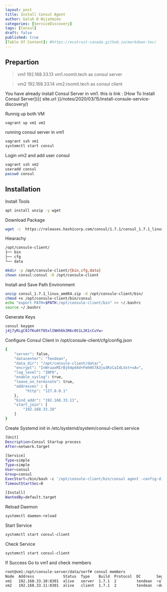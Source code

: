 ```yaml
---
layout: post
title: Install Consul Agent
author: Galuh D Wijatmiko
categories: [ServiceDiscovery]
tags: [Consul]
draft: false
published: true
[Table Of Content]: #https://ecotrust-canada.github.io/markdown-toc/
---
```


## Prepartion
> vm1 192.168.33.13 vm1.roomit.tech as consul server

> vm2 192.168.33.14 vm2.roomit.tech as consul client

You have already install Consul Server in vm1.
this is link : [How To Install Consul Server]({{ site.url }}/notes/2020/03/15/install-consule-service-discovery/)

Runnig up both VM
```bash
vagrant up vm1 vm2
```

running consul server in vm1
```bash
vagrant ssh vm1
systemctl start consul
```

Login vm2 and add user consul
```bash
vagrant ssh vm2
useradd consul
passwd consul
```

## Installation
Install Tools
```bash
apt install unzip -y wget
```

Download Package
```bash
wget -c  https://releases.hashicorp.com/consul/1.7.1/consul_1.7.1_linux_amd64.zip
```

Hiearachy
```bash
/opt/consule-client/
├── bin
├── cfg
└── data
```

```bash
mkdir -p /opt/consule-client/{bin,cfg,data}
chown consul:consul -R /opt/consule-client
```

Install and Save Path Environment
```bash
unzip consul_1.7.1_linux_amd64.zip -d /opt/consule-client/bin/
chmod +x /opt/consule-client/bin/consul
echo "export PATH=$PATH:/opt/consule-client/bin" >> ~/.bashrc 
source ~/.bashrc
```

Generate Keys
```bash
consul keygen
j4j7yRLgC0JfKu0tT05xlINH56k3R6c0S1L2K1cCuYw=
```

Configure Consul Client in /opt/consule-client/cfg/config.json
```bash
{
    "server": false,
    "datacenter": "Tendean",
    "data_dir": "/opt/consule-client/data/",
    "encrypt": "InWruaxMIrBj64pd4d+FmhH57A3jw3RzCaIdLVxt+vA=",
    "log_level": "INFO",
    "enable_syslog": true,
    "leave_on_terminate": true,
    "addresses" : {
         "http": "127.0.0.1"
    },
    "bind_addr": "192.168.33.11",
    "start_join": [
        "192.168.33.10"
    ]
}

```

Create Systemd init in /etc/systemd/system/consul-client.service
```bash
[Unit]
Description=Consul Startup process
After=network.target
 
[Service]
Type=simple
Type=simple
User=consul
Group=consul
ExecStart=/bin/bash -c '/opt/consule-client/bin/consul agent -config-dir /opt/consule-client/cfg/'
TimeoutStartSec=0
 
[Install]
WantedBy=default.target
```

Reload Daemon
```bash
systemctl daemon-reload
```

Start Service 
```bash
systemctl start consul-client
```

Check Service
```bash
systemctl start consul-client
```

If Success Go to vm1 and check members
```bash
root@vm1:/opt/consule-server/data/serf# consul members
Node  Address             Status  Type    Build  Protocol  DC       Segment
vm1   192.168.33.10:8301  alive   server  1.7.1  2         tendean  <all>
vm2   192.168.33.11:8301  alive   client  1.7.1  2         tendean  <default>

```

